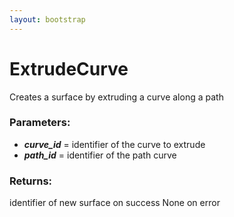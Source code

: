 ```yaml
---
layout: bootstrap
---
```


# ExtrudeCurve

Creates a surface by extruding a curve along a path
          

### Parameters:

- ***curve_id*** = identifier of the curve to extrude
- ***path_id*** = identifier of the path curve
        

### Returns:


identifier of new surface on success
None on error
        


